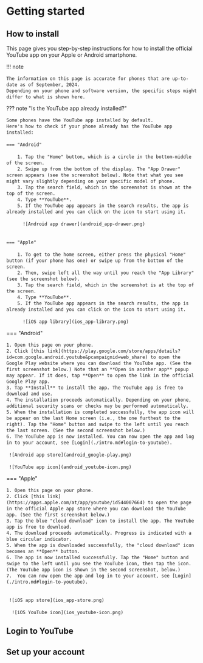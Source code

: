 # Getting started

## How to install

This page gives you step-by-step instructions for how to install the official YouTube app on your Apple or Android smartphone.

!!! note

    The information on this page is accurate for phones that are up-to-date as of September, 2024. 
    Depending on your phone and software version, the specific steps might differ to what is shown here.

??? note "Is the YouTube app already installed?"

    Some phones have the YouTube app installed by default. 
    Here's how to check if your phone already has the YouTube app installed:

    === "Android"
  
        1. Tap the "Home" button, which is a circle in the bottom-middle of the screen. 
        2. Swipe up from the bottom of the display. The "App Drawer" screen appears (see the screenshot below). Note that what you see might vary slightly depending on your specific model of phone.
        3. Tap the search field, which in the screenshot is shown at the top of the screen.
        4. Type **YouTube**.
        5. If the YouTube app appears in the search results, the app is already installed and you can click on the icon to start using it.

          ![Android app drawer](android_app-drawer.png) 


    === "Apple"
  
        1. To get to the home screen, either press the physical "Home" button (if your phone has one) or swipe up from the bottom of the screen. 
        2. Then, swipe left all the way until you reach the "App Library" (see the screenshot below).    
        3. Tap the search field, which in the screenshot is at the top of the screen.
        4. Type **YouTube**.
        5. If the YouTube app appears in the search results, the app is already installed and you can click on the icon to start using it.

          ![iOS app library](ios_app-library.png)
          
=== "Android"
    
    1. Open this page on your phone.
    2. Click [this link](https://play.google.com/store/apps/details?id=com.google.android.youtube&pcampaignid=web_share) to open the Google Play website where you can download the YouTube app. (See the first screenshot below.) Note that an **Open in another app** popup may appear. If it does, tap **Open** to open the link in the official Google Play app.
    3. Tap **Install** to install the app. The YouTube app is free to download and use. 
    4. The installation proceeds automatically. Depending on your phone, additional security scans or checks may be performed automatically. 
    5. When the installation is completed successfully, the app icon will be appear on the last Home screen (i.e., the one furthest to the right). Tap the "Home" button and swipe to the left until you reach the last screen. (See the second screenshot below.)
    6. The YouTube app is now installed. You can now open the app and log in to your account, see [Login](./intro.md#login-to-youtube).
 
     ![Android app store](android_google-play.png) 

     ![YouTube app icon](android_youtube-icon.png) 


=== "Apple"
    
    1. Open this page on your phone. 
    2. Click [this link](https://apps.apple.com/at/app/youtube/id544007664) to open the page in the official Apple app store where you can download the YouTube app. (See the first screenshot below.)
    3. Tap the blue "cloud download" icon to install the app. The YouTube app is free to download. 
    4. The download proceeds automatically. Progress is indicated with a blue circular indicator.
    5. When the app is downloaded successfully, the "cloud download" icon becomes an **Open** button. 
    6. The app is now installed successfully. Tap the "Home" button and swipe to the left until you see the YouTube icon, then tap the icon. (The YouTube app icon is shown in the second screenshot, below.)
    7.  You can now open the app and log in to your account, see [Login](./intro.md#login-to-youtube).
 

     ![iOS app store](ios_app-store.png) 
   
      ![iOS YouTube icon](ios_youtube-icon.png) 

## Login to YouTube

## Set up your account